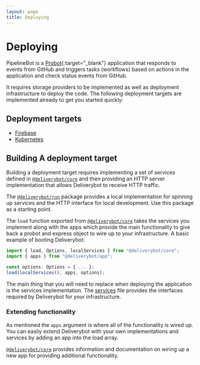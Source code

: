 ```yaml
---
layout: page
title: Deploying
---
```


# Deploying

PipelineBot is a [Probot](https://probot.github.io){:target="_blank"}
application that responds to events from GitHub and triggers tasks (workflows) based
on actions in the application and check status events from GitHub.

It requires storage providers to be implemented as well as deployment
infrastructure to deploy the code. The following deployment targets are
implemented already to get you started quickly:

## Deployment targets

- [Firebase][firebase]
- [Kubernetes][kubernetes]

## Building A deployment target

Building a deployment target requires implementing a set of services defined in
[`@deliverybot/core`][core] and then providing an HTTP server implementation
that allows Deliverybot to receive HTTP traffic.

The [`@deliverybot/run`][run] package provides a local implementation for
spinning up services and the HTTP interface for local development. Use this
package as a starting point.

The `load` function exported from [`@deliverybot/core`][core] takes the services
you implement along with the apps which provide the main functionality to give
back a probot and express object to wire up to your infrastructure. A basic
example of booting Deliverybot:

```javascript
import { load, Options, localServices } from "@deliverybot/core";
import { apps } from "@deliverybot/app";

const options: Options = { ... };
load(localServices(), apps, options);
```

The main thing that you will need to replace when deploying the application is
the services implementation. The [services][services] file provides the
interfaces required by Deliverybot for your infrastructure.

### Extending functionality

As mentioned the `apps` argument is where all of the functionality is wired up.
You can easily extend Deliverybot with your own implementations and services
by adding an app into the load array.

[`@deliverybot/core`][core] provides information and documentation on wiring up
a new app for providing additional functionality.


[firebase]: https://github.com/deliverybot/deliverybot/tree/master/packages/firebase
[kubernetes]: https://github.com/deliverybot/deliverybot/tree/master/packages/firebase
[run]: https://github.com/deliverybot/deliverybot/tree/master/packages/run
[core]: https://github.com/deliverybot/deliverybot/tree/master/packages/core
[services]: https://github.com/deliverybot/deliverybot/blob/master/packages/core/src/services.ts
